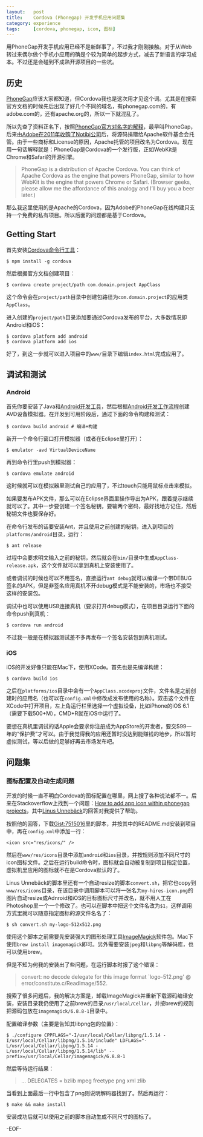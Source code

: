```yaml
---
layout:   post
title:    Cordova (Phonegap) 开发手机应用问题集
category: experience
tags:     [cordova, phonegap, icon, 图标]
---
```


用PhoneGap开发手机应用已经不是新鲜事了，不过我才刚刚接触。对于从Web转过来偶尔做个手机小应用的确是个较为简单的起步方式，减去了新语言的学习成本。不过还是会碰到不成熟开源项目的一些坑。

## 历史 ##

[PhoneGap][]应该大家都知道，但Cordova我也是这次用才见这个词。尤其是在搜索官方文档的时候先后出现了好几个不同的域名，有phonegap.com的，有adobe.com的，还有apache.org的，所以一下就混乱了。

所以先查了资料正名下，按照[PhoneGap官方对名字的解释](http://phonegap.com/2012/03/19/phonegap-cordova-and-what%E2%80%99s-in-a-name/)，最早叫PhoneGap，后来由[Adobe在2011年收购了Notibi公司](http://news.newhua.com/news/2011/1021/135030.shtml)后，将源码捐赠给Apache软件基金会托管。由于一些商标和License的原因，Apache托管的项目改名为Cordova。现在用一句话解释就是：PhoneGap是Cordova的一个发行版，正如WebKit是Chrome和Safari的开源引擎。

> PhoneGap is a distribution of Apache Cordova. You can think of Apache Cordova as the engine that powers PhoneGap, similar to how WebKit is the engine that powers Chrome or Safari. (Browser geeks, please allow me the affordance of this analogy and I’ll buy you a beer later.)

那么我这里使用的是Apache的Cordova，因为Adobe的PhoneGap在线构建只支持一个免费的私有项目。所以后面的问题都是基于Cordova。

## Getting Start ##

首先安装[Cordova命令行工具](http://cordova.apache.org/docs/en/3.3.0/guide_cli_index.md.html#The%20Command-Line%20Interface)：

    $ npm install -g cordova

然后根据官方文档创建项目：

    $ cordova create project/path com.domain.project AppClass

这个命令会在`project/path`目录中创建包路径为`com.domain.project`的应用类`AppClass`。

进入创建的`project/path`目录添加要通过Cordova发布的平台，大多数情况即Android和iOS：

    $ cordova platform add android
    $ cordova platform add ios

好了，到这一步就可以进入项目中的`www/`目录下编辑`index.html`完成应用了。

## 调试和测试 ##

### Android ###

首先你要安装了Java和[Android开发工具](http://developer.android.com/sdk/index.html)，然后根据[Android开发工作流程](http://developer.android.com/tools/workflow/index.html)创建AVD设备模拟器。在开发到可用阶段后，通过下面的命令构建和测试：

    $ cordova build android # 编译+构建

新开一个命令行窗口打开模拟器（或者在Eclipse里打开）：

    $ emulator -avd VirtualDeviceName

再到命令行里push到模拟器：

    $ cordova emulate android

这时候就可以在模拟器里测试自己的应用了，不过touch只能用鼠标点击来模拟。

如果要发布APK文件，那么可以在Eclipse界面里操作导出为APK，跟着提示继续就可以了。其中一步要创建一个签名秘钥，要输两个密码，最好找地方记住，然后秘钥文件也要保存好。

在命令行发布的话要安装Ant，并且使用之前创建的秘钥，进入到项目的`platforms/android`目录，运行：

    $ ant release

过程中会要求明文输入之前的秘钥，然后就会在`bin/`目录中生成`AppClass-release.apk`，这个文件就可以拿到真机上安装使用了。

或者调试的时候也可以不用签名，直接运行`ant debug`就可以编译一个带DEBUG签名的APK，但是非签名应用真机不开debug模式是不能安装的，市场也不接受这样的安装包。

调试中也可以使用USB连接真机（要求打开debug模式），在项目目录运行下面的命令push到真机：

    $ cordova run android

不过我一般是在模拟器测试差不多再发布一个签名安装包到真机测试。

### iOS ###

iOS的开发好像只能在Mac下，使用XCode。首先也是先编译构建：

    $ cordova build ios

之后在`platforms/ios`目录中会有一个`AppClass.xcodeproj`文件，文件名是之前创建时的应用名（也可以在`config.xml`中修改成发布使用的名称）。双击这个文件在XCode中打开项目，左上角运行栏里选择一个虚拟设备，比如iPhone的iOS 6.1（需要下载500+M），CMD+R就在iOS中运行了。

要想在真机里调试的话Apple会要求你注册成为AppStore的开发者，要交$99一年的“保护费”才可以。由于我觉得我的应用还暂时没达到能赚钱的地步，所以暂时虚拟测试，等以后做的足够好再去市场发布吧。

## 问题集 ##

### 图标配置及自动生成问题 ###

开发的时候一直不明白Cordova的图标配置在哪里，网上搜了各种说法都不一。后来在Stackoverflow上找到一个问题：[How to add app icon within phonegap projects](http://stackoverflow.com/questions/17820492/how-to-add-app-icon-within-phonegap-projects)，其中[Linus Unnebäck](http://stackoverflow.com/users/148072/linus-unneback)的回答对我提供了帮助。

按照他的回答，下载[Gist:7515016](https://gist.github.com/LinusU/7515016)里的脚本，并按其中的README.md安装到项目中，再在`config.xml`中添加一行：

    <icon src="res/icons/" />

然后在`www/res/icons`目录中添加`android`和`ios`目录，并按规则添加不同尺寸的icon图标文件。之后在运行build命令时，图标就会自动被复制到项目指定位置，虚拟机里应用的图标就不在是Cordova默认的了。

Linus Unnebäck的脚本里还有一个自动resize的脚本`convert.sh`，把它也copy到`www/res/icons`目录，在该目录中调用脚本可以将一张名为`my-hires-icon.png`的图片自动resize成Adnroid和iOS的目标图标尺寸并改名，就不用人工在Photoshop里一个一个修改了。也可以在脚本中把这个文件名改为`$1`，这样调用方式里就可以随意指定图标的源文件名名了：

    $ sh convert.sh my-logo-512x512.png

使用这个脚本之前需要先安装强大的图形处理工具[ImageMagick](http://www.imagemagick.org/)软件包。Mac下使用`brew install imagemagick`即可。另外需要安装`jpeg`和`libpng`等解码库，也可以使用brew。

但是不知为何我的安装出了些问题，在运行脚本时报了这个错误：

> convert: no decode delegate for this image format `logo-512.png' @ error/constitute.c/ReadImage/552.

搜索了很多问题后，我的解决方案是，卸载ImageMagick并重新下载源码编译安装，安装目录我仍使用了之前brew的目录`/usr/local/Cellar`，并按brew的规则把源码包放在`imagemagick/6.8.8-1`目录中。

配置编译参数（主要是告知其libpng包的位置）：

    $ ./configure CPPFLAGS="-I/usr/local/Cellar/libpng/1.5.14 -I/usr/local/Cellar/libpng/1.5.14/include" LDFLAGS="-L/usr/local/Cellar/libpng/1.5.14 -L/usr/local/Cellar/libpng/1.5.14/lib" --prefix=/usr/local/Cellar/imagemagick/6.8.8-1

然后等待运行结果：

> ...
> DELEGATES       = bzlib mpeg freetype png xml zlib

当看到上面最后一行中包含了png则说明解码器找到了。然后再运行：

    $ make && make install

安装成功后就可以使用之前的脚本自动生成不同尺寸的图标了。

-EOF-

[Cordova]: http://cordova.apache.org/
[PhoneGap]: http://phonegap.com/